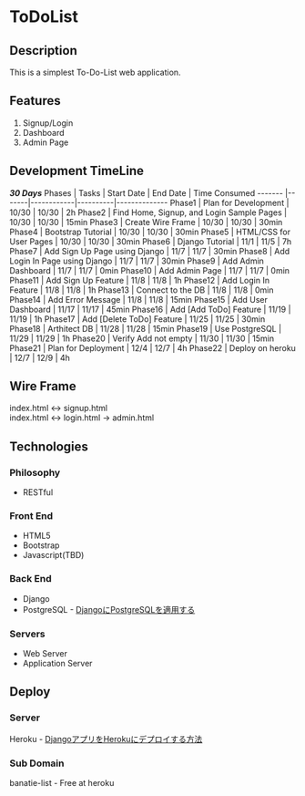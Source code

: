 # ToDoList

## Description
This is a simplest To-Do-List web application.

## Features
1. Signup/Login
2. Dashboard
3. Admin Page

## Development TimeLine
__*30 Days*__
Phases  | Tasks | Start Date | End Date | Time Consumed
------- |-------|------------|----------|--------------
Phase1  | Plan for Development | 10/30 | 10/30 | 2h
Phase2  | Find Home, Signup, and Login Sample Pages | 10/30 | 10/30 | 15min
Phase3  | Create Wire Frame | 10/30 | 10/30 | 30min
Phase4  | Bootstrap Tutorial | 10/30 | 10/30 | 30min
Phase5  | HTML/CSS for User Pages | 10/30 | 10/30 | 30min
Phase6  | Django Tutorial | 11/1 | 11/5 | 7h
Phase7  | Add Sign Up Page using Django | 11/7 | 11/7 | 30min
Phase8  | Add Login In Page using Django | 11/7 | 11/7 | 30min
Phase9 | Add Admin Dashboard | 11/7 | 11/7 | 0min
Phase10 | Add Admin Page | 11/7 | 11/7 | 0min
Phase11 | Add Sign Up Feature | 11/8 | 11/8 | 1h
Phase12 | Add Login In Feature | 11/8 | 11/8 | 1h
Phase13 | Connect to the DB | 11/8 | 11/8 | 0min
Phase14 | Add Error Message | 11/8 | 11/8 | 15min
Phase15 | Add User Dashboard | 11/17 | 11/17 | 45min
Phase16 | Add [Add ToDo] Feature | 11/19 | 11/19 | 1h
Phase17 | Add [Delete ToDo] Feature | 11/25 | 11/25 | 30min
Phase18 | Arthitect DB | 11/28 | 11/28 | 15min
Phase19 | Use PostgreSQL | 11/29 | 11/29 | 1h
Phase20 | Verify Add not empty | 11/30 | 11/30 | 15min
Phase21 | Plan for Deployment | 12/4 | 12/7 | 4h
Phase22 | Deploy on heroku | 12/7 | 12/9 | 4h

## Wire Frame
index.html <-> signup.html <br>
index.html <-> login.html  -> admin.html

## Technologies
### Philosophy
* RESTful

### Front End
* HTML5
* Bootstrap
* Javascript(TBD)

### Back End
* Django
* PostgreSQL - [DjangoにPostgreSQLを適用する](https://qiita.com/shigechioyo/items/9b5a03ceead6e5ec87ec)


### Servers
* Web Server <br>
* Application Server

## Deploy
### Server
Heroku - [DjangoアプリをHerokuにデプロイする方法](https://qiita.com/frosty/items/66f5dff8fc723387108c)

### Sub Domain
banatie-list - Free at heroku
